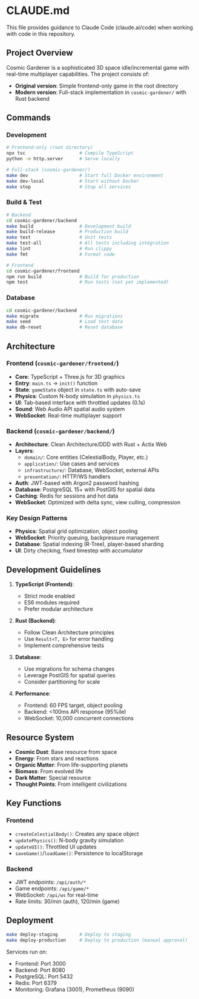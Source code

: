 # CLAUDE.md

This file provides guidance to Claude Code (claude.ai/code) when working with code in this repository.

## Project Overview

Cosmic Gardener is a sophisticated 3D space idle/incremental game with real-time multiplayer capabilities. The project consists of:
- **Original version**: Simple frontend-only game in the root directory
- **Modern version**: Full-stack implementation in `cosmic-gardener/` with Rust backend

## Commands

### Development
```bash
# Frontend-only (root directory)
npx tsc                    # Compile TypeScript
python -m http.server      # Serve locally

# Full-stack (cosmic-gardener/)
make dev                   # Start full Docker environment
make dev-local             # Start without Docker
make stop                  # Stop all services
```

### Build & Test
```bash
# Backend
cd cosmic-gardener/backend
make build                 # Development build
make build-release         # Production build
make test                  # Unit tests
make test-all              # All tests including integration
make lint                  # Run clippy
make fmt                   # Format code

# Frontend  
cd cosmic-gardener/frontend
npm run build              # Build for production
npm test                   # Run tests (not yet implemented)
```

### Database
```bash
cd cosmic-gardener/backend
make migrate               # Run migrations
make seed                  # Load test data
make db-reset              # Reset database
```

## Architecture

### Frontend (`cosmic-gardener/frontend/`)
- **Core**: TypeScript + Three.js for 3D graphics
- **Entry**: `main.ts` → `init()` function
- **State**: `gameState` object in `state.ts` with auto-save
- **Physics**: Custom N-body simulation in `physics.ts`
- **UI**: Tab-based interface with throttled updates (0.1s)
- **Sound**: Web Audio API spatial audio system
- **WebSocket**: Real-time multiplayer support

### Backend (`cosmic-gardener/backend/`)
- **Architecture**: Clean Architecture/DDD with Rust + Actix Web
- **Layers**:
  - `domain/`: Core entities (CelestialBody, Player, etc.)
  - `application/`: Use cases and services
  - `infrastructure/`: Database, WebSocket, external APIs
  - `presentation/`: HTTP/WS handlers
- **Auth**: JWT-based with Argon2 password hashing
- **Database**: PostgreSQL 15+ with PostGIS for spatial data
- **Caching**: Redis for sessions and hot data
- **WebSocket**: Optimized with delta sync, view culling, compression

### Key Design Patterns
- **Physics**: Spatial grid optimization, object pooling
- **WebSocket**: Priority queuing, backpressure management
- **Database**: Spatial indexing (R-Tree), player-based sharding
- **UI**: Dirty checking, fixed timestep with accumulator

## Development Guidelines

1. **TypeScript (Frontend)**:
   - Strict mode enabled
   - ES6 modules required
   - Prefer modular architecture

2. **Rust (Backend)**:
   - Follow Clean Architecture principles
   - Use `Result<T, E>` for error handling
   - Implement comprehensive tests

3. **Database**:
   - Use migrations for schema changes
   - Leverage PostGIS for spatial queries
   - Consider partitioning for scale

4. **Performance**:
   - Frontend: 60 FPS target, object pooling
   - Backend: <100ms API response (95%ile)
   - WebSocket: 10,000 concurrent connections

## Resource System
- **Cosmic Dust**: Base resource from space
- **Energy**: From stars and reactions
- **Organic Matter**: From life-supporting planets
- **Biomass**: From evolved life
- **Dark Matter**: Special resource
- **Thought Points**: From intelligent civilizations

## Key Functions

### Frontend
- `createCelestialBody()`: Creates any space object
- `updatePhysics()`: N-body gravity simulation
- `updateUI()`: Throttled UI updates
- `saveGame()`/`loadGame()`: Persistence to localStorage

### Backend
- JWT endpoints: `/api/auth/*`
- Game endpoints: `/api/game/*`
- WebSocket: `/api/ws` for real-time
- Rate limits: 30/min (auth), 120/min (game)

## Deployment
```bash
make deploy-staging        # Deploy to staging
make deploy-production     # Deploy to production (manual approval)
```

Services run on:
- Frontend: Port 3000
- Backend: Port 8080
- PostgreSQL: Port 5432
- Redis: Port 6379
- Monitoring: Grafana (3001), Prometheus (9090)